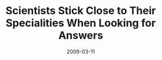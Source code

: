 ---
date: 2009-03-11
title: Scientists Stick Close to Their Specialities When Looking for Answers
source: USA Today
sourceUrl: http://blogs.usatoday.com/sciencefair/2009/03/scientists-stic.html
pdfLink: 20090311-science-mapping-usatoday.pdf
---